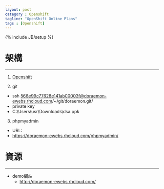 ```yaml
---
layout: post
category : Openshift
tagline: "OpenShift Online Plans"
tags : [Openshift]
---
```

{% include JB/setup %}

# 架構
-----
1. [Openshift](https://openshift.redhat.com/app/console/applications)

2. git
* ssh 566e99c77628e141ab00003f@doraemon-ewebs.rhcloud.com/~/git/doraemon.git/
* private key 
* C:\Users\usr\Downloads\dsa.ppk

3. phpmyadmin
* URL: 
* https://doraemon-ewebs.rhcloud.com/phpmyadmin/

# 資源
-----
* demo網站
    * http://doraemon-ewebs.rhcloud.com/